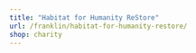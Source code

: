 ```yaml
---
title: "Habitat for Humanity ReStore"
url: /franklin/habitat-for-humanity-restore/
shop: charity
---
```

